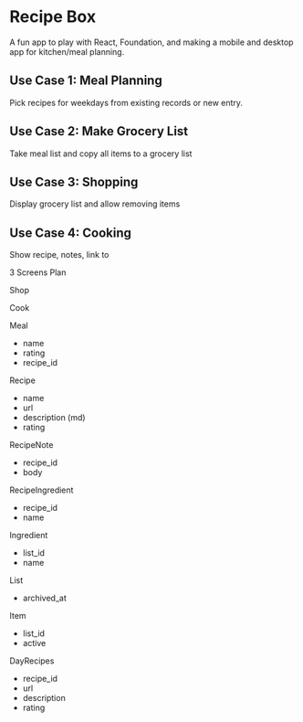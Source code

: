 # Recipe Box

A fun app to play with React, Foundation, and making a mobile and desktop app
for kitchen/meal planning.


## Use Case 1: Meal Planning
Pick recipes for weekdays from existing records or new entry.

## Use Case 2: Make Grocery List
Take meal list and copy all items to a grocery list

## Use Case 3: Shopping
Display grocery list and allow removing items

## Use Case 4: Cooking
Show recipe, notes, link to 


3 Screens
Plan

Shop

Cook



Meal
- name
- rating
- recipe_id

Recipe
- name
- url
- description (md)
- rating

RecipeNote
- recipe_id
- body

RecipeIngredient
- recipe_id
- name

Ingredient
- list_id
- name


List
- archived_at

Item
- list_id
- active


DayRecipes
- recipe_id
- url
- description
- rating

